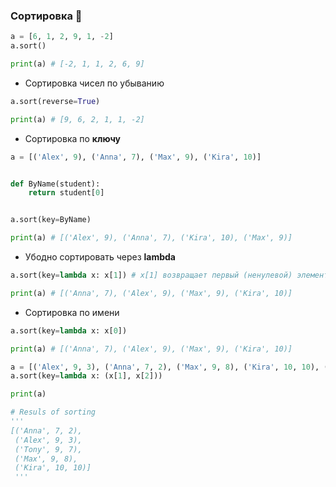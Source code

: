 ### Сортировка :monkey:

```python
a = [6, 1, 2, 9, 1, -2]
a.sort()

print(a) # [-2, 1, 1, 2, 6, 9]
```
* Сортировка чисел по убыванию

```python
a.sort(reverse=True)

print(a) # [9, 6, 2, 1, 1, -2]
```

* Сортировка по __ключу__

```python
a = [('Alex', 9), ('Anna', 7), ('Max', 9), ('Kira', 10)]


def ByName(student):
    return student[0]


a.sort(key=ByName)

print(a) # [('Alex', 9), ('Anna', 7), ('Kira', 10), ('Max', 9)]
```

* Убодно сортировать через __lambda__ 
```python
a.sort(key=lambda x: x[1]) # x[1] возвращает первый (ненулевой) элемент из списка

print(a) # [('Anna', 7), ('Alex', 9), ('Max', 9), ('Kira', 10)]
```

* Сортировка по имени
```python
a.sort(key=lambda x: x[0])

print(a) # [('Anna', 7), ('Alex', 9), ('Max', 9), ('Kira', 10)]
```

```python
a = [('Alex', 9, 3), ('Anna', 7, 2), ('Max', 9, 8), ('Kira', 10, 10), ('Tony', 9, 7)]
a.sort(key=lambda x: (x[1], x[2]))

print(a)

# Resuls of sorting
'''
[('Anna', 7, 2),
 ('Alex', 9, 3),
 ('Tony', 9, 7),
 ('Max', 9, 8),
 ('Kira', 10, 10)]
 '''
```
